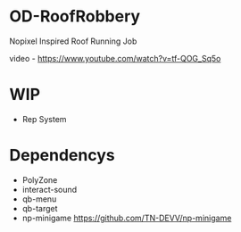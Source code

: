 # OD-RoofRobbery
Nopixel Inspired Roof Running Job

video - https://www.youtube.com/watch?v=tf-QOG_Sq5o

# WIP
- Rep System

# Dependencys

- PolyZone
- interact-sound
- qb-menu
- qb-target
- np-minigame https://github.com/TN-DEVV/np-minigame
